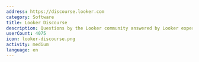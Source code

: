 ```yaml
---
address: https://discourse.looker.com
category: Software
title: Looker Discourse
description: Questions by the Looker community answered by Looker experts
userCount: 4075
icon: looker-discourse.png
activity: medium
language: en
---
```

